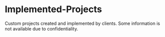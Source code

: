 # Implemented-Projects

Custom projects created and implemented by clients. Some information is not available due to confidentiality.
